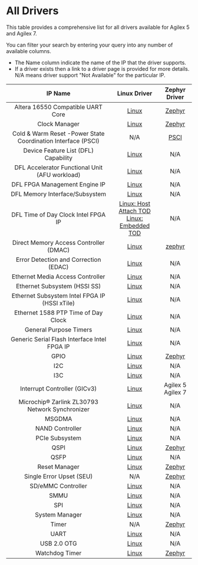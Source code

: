 # All Drivers

This table provides a comprehensive list for all drivers available for Agilex 5 and Agilex 7. 

You can filter your search by entering your query into any number of available columns.

- The Name column indicate the name of the IP that the driver supports.
- If a driver exists then a link to a driver page is provided for more details. N/A means driver support "Not Available" for the particular IP.

| **IP Name** | Linux Driver | Zephyr Driver |
| :-------:|:-----------------:|:----------:|
| Altera 16550 Compatible UART Core | [Linux](../linux-dfl/uart_16550/uart_16550.md) | [Zephyr](../zephyr-embedded/uart/uart.md) |
| Clock Manager |  [Linux](../linux-embedded/clock_manager/clock_manager.md) |[Zephyr](../zephyr-embedded/clock_manager/clock_manager.md) |
| Cold & Warm Reset -Power State Coordination Interface (PSCI) | N/A | [PSCI](../zephyr-embedded/psci/psci.md) |
| Device Feature List (DFL) Capability | [Linux](../linux-dfl/dfl/dfl.md) |N/A |
| DFL Accelerator Functional Unit (AFU workload) | [Linux](../linux-dfl/dfl_afu/dfl_afu.md) |N/A |
| DFL FPGA Management Engine IP | [Linux](../linux-dfl/dfl_fme/dfl_fme.md) |N/A |
| DFL Memory Interface/Subsystem | [Linux](../linux-dfl/dfl_emif/dfl_emif.md) |N/A |
| DFL Time of Day Clock Intel FPGA IP | [Linux: Host Attach TOD](../linux-dfl/ptp_dfl_tod/ptp_dfl_tod.md)  <br> [Linux: Embedded TOD](../linux-embedded/ptp_dfl_tod/ptp_dfl_tod.md) |N/A | 
| Direct Memory Access Controller (DMAC) | [Linux](../linux-embedded/dma/dma.md)|[zephyr](../zephyr-embedded/dma/dma.md) |
| Error Detection and Correction (EDAC) | [Linux](../linux-embedded/edac/edac.md) |N/A |
| Ethernet Media Access Controller | [Linux](../linux-embedded/emac/emac.md) |N/A |
| Ethernet Subsystem (HSSI SS) | [Linux](../linux-embedded/hssi/hssi.md)  |N/A |
| Ethernet Subsystem Intel FPGA IP (HSSI xTile) | [Linux](../linux-embedded/hssi_xtile/hssi_xtile.md) |N/A |
| Ethernet 1588 PTP Time of Day Clock | [Linux](../linux-dfl/ptp_dfl_tod/ptp_dfl_tod.md) |N/A |
| General Purpose Timers | [Linux](../linux-embedded/apb_timers/apb_timers.md) |N/A |
| Generic Serial Flash Interface Intel FPGA IP |[Linux](../linux-dfl/spi_altera_dfl/spi_altera_dfl.md) | N/A |
| GPIO | [Linux](../linux-embedded/gpio/gpio.md) |[Zephyr](../zephyr-embedded/gpio/gpio.md) | 
|  I2C | [Linux](../linux-embedded/i2c/i2c.md) |N/A |
|  I3C | [Linux](../linux-embedded/i3c/i3c.md) |N/A |
| Interrupt Controller (GICv3)  | [Linux](../linux-embedded/interrupt_controller_GICv3/irq_gic_v3.md) |Agilex 5 <br> Agilex 7 | N/A |
| Microchip&reg; Zarlink ZL30793 Network Synchronizer  | [Linux](../linux-embedded/zarlink_clock_synchronizer/zarlink_clock_synchronizer.md) |N/A | 
| MSGDMA  | [Linux](../linux-embedded/dma/msgdma/msgdma.md) |N/A |
| NAND Controller  |  [Linux](../linux-embedded/nand/nand.md)| N/A |
| PCIe Subsystem | [Linux](../linux-dfl/dfl-pci/dfl-pcie.md) |N/A |
| QSPI |  [Linux](../linux-embedded/qspi/qspi.md) |[Zephyr](../zephyr-embedded/qspi/qspi.md) |
| QSFP  | [Linux](../linux-embedded/qsfp/qsfp.md) |N/A |
| Reset Manager  |  [Linux](../linux-embedded/reset_manager/reset_manager.md) |[Zephyr](../zephyr-embedded/reset_manager/reset_manager.md) |
| Single Error Upset (SEU) | N/A |[Zephyr](../zephyr-embedded/seu/seu.md) |
| SD/eMMC Controller  | [Linux](../linux-embedded/sd-emmc/sd-emmc.md) | N/A |
| SMMU  | [Linux](../linux-embedded/smmu/smmu.md) |N/A |
| SPI  |  [Linux](../linux-embedded/spi/spi.md) | N/A |
| System Manager  | [Linux](../linux-embedded/system_manager/system_manager.md) |N/A |
| Timer  |  N/A |[Zephyr](../zephyr-embedded/timer/timer.md) |
| UART | [Linux](../linux-embedded/uart/uart.md) |N/A |
| USB 2.0 OTG | [Linux](../linux-embedded/usb2_0_otg/usb2_0_otg.md) |N/A |
| Watchdog Timer |  [Linux](../linux-embedded/watchdog_timers/watchdog_timers.md) |[Zephyr](../zephyr-embedded/watchdog/watchdog.md) |

